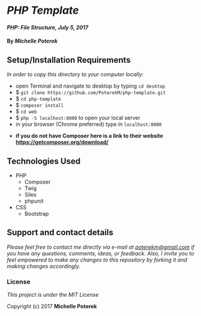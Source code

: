 # _PHP Template_

#### _PHP: File Structure, July 5, 2017_

#### By _**Michelle Poterek**_

<!-- ## Description

_This project allows a user to enter and compile their contacts in an addess book._
* **Users are able to enter a contact name, address, and phone number as well as upload a picture.**
* **Users are able to delete all contacts.**
* **Users are able to search for a contact** -->


<!-- #### Specifications
* Application can save contact information for a contact entered as well as upload a URL link for the contact's image.
* Application can show user contact information for most recent entry.
* Application can show all of the saved contacts on home page.
* Application can delete all of the saved contacts.
* Application allows user to search through all of the saved contacts. -->


## Setup/Installation Requirements
_In order to copy this directory to your computer locally:_
* open Terminal and navigate to desktop by typing `cd desktop`
* $ `git clone https://github.com/PoterekM/php-template.git`
* $ `cd php-template`
* $ `composer install`
* $ `cd web`
* $ `php -S localhost:8000` to open your local server
* in your browser (Chrome preferred) type in `localhost:8000`
<!-- * Enjoy your new web-based address book! -->
* **if you do not have Composer here is a link to their website https://getcomposer.org/download/**



## Technologies Used

* PHP
    * Composer
    * Twig
    * Silex
    * phpunit
* CSS
    * Bootstrap

## Support and contact details

_Please feel free to contact me directly via e-mail at poterekm@gmail.com if you have any questions, comments, ideas, or feedback. Also, I invite you to feel empowered to make any changes to this repository by forking it and making changes accordingly._



### License

*This project is under the MIT License*

Copyright (c) 2017 **Michelle Poterek**
